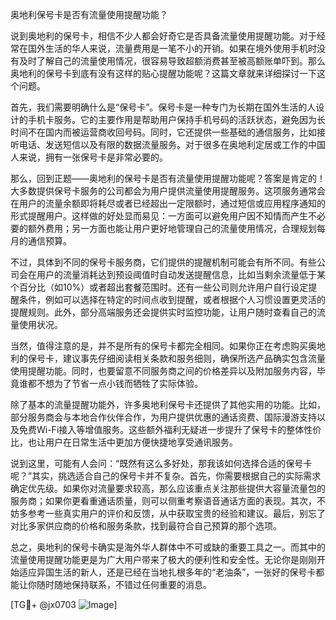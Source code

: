 奥地利保号卡是否有流量使用提醒功能？

说到奥地利的保号卡，相信不少人都会好奇它是否具备流量使用提醒功能。对于经常在国外生活的华人来说，流量费用是一笔不小的开销。如果在境外使用手机时没有及时了解自己的流量使用情况，很容易导致超额消费甚至被高额账单吓到。那么奥地利的保号卡到底有没有这样的贴心提醒功能呢？这篇文章就来详细探讨一下这个问题。

首先，我们需要明确什么是“保号卡”。保号卡是一种专门为长期在国外生活的人设计的手机卡服务。它的主要作用是帮助用户保持手机号码的活跃状态，避免因为长时间不在国内而被运营商收回号码。同时，它还提供一些基础的通信服务，比如接听电话、发送短信以及有限的数据流量服务。对于很多在奥地利定居或工作的中国人来说，拥有一张保号卡是非常必要的。

那么，回到正题——奥地利的保号卡是否有流量使用提醒功能呢？答案是肯定的！大多数提供保号卡服务的公司都会为用户提供流量使用提醒服务。这项服务通常会在用户的流量余额即将耗尽或者已经超出一定限额时，通过短信或应用程序通知的形式提醒用户。这样做的好处显而易见：一方面可以避免用户因不知情而产生不必要的额外费用；另一方面也能让用户更好地管理自己的流量使用情况，合理规划每月的通信预算。

不过，具体到不同的保号卡服务商，它们提供的提醒机制可能会有所不同。有些公司会在用户的流量消耗达到预设阈值时自动发送提醒信息，比如当剩余流量低于某个百分比（如10%）或者超出套餐范围时。还有一些公司则允许用户自行设定提醒条件，例如可以选择在特定的时间点收到提醒，或者根据个人习惯设置更灵活的提醒规则。此外，部分高端服务还会提供实时监控功能，让用户随时查看自己的流量使用状况。

当然，值得注意的是，并不是所有的保号卡都完全相同。如果你正在考虑购买奥地利的保号卡，建议事先仔细阅读相关条款和服务细则，确保所选产品确实包含流量使用提醒功能。同时，也要留意不同服务商之间的价格差异以及附加服务内容，毕竟谁都不想为了节省一点小钱而牺牲了实际体验。

除了基本的流量提醒功能外，许多奥地利保号卡还提供了其他实用的功能。比如，部分服务商会与本地合作伙伴合作，为用户提供优惠的通话资费、国际漫游支持以及免费Wi-Fi接入等增值服务。这些额外福利无疑进一步提升了保号卡的整体性价比，也让用户在日常生活中更加方便快捷地享受通讯服务。

说到这里，可能有人会问：“既然有这么多好处，那我该如何选择合适的保号卡呢？”其实，挑选适合自己的保号卡并不复杂。首先，你需要根据自己的实际需求确定优先级。如果你对流量要求较高，那么应该重点关注那些提供大容量流量包的服务商；如果你更看重通话质量，则可以侧重考察语音通话方面的表现。其次，不妨多参考一些真实用户的评价和反馈，从中获取宝贵的经验和建议。最后，别忘了对比多家供应商的价格和服务条款，找到最符合自己预算的那个选项。

总之，奥地利的保号卡确实是海外华人群体中不可或缺的重要工具之一。而其中的流量使用提醒功能更是为广大用户带来了极大的便利性和安全性。无论你是刚刚开始适应异国生活的新人，还是已经在当地扎根多年的“老油条”，一张好的保号卡都能让你随时随地保持联系，不错过任何重要的消息。

[TG💪+ @jx0703 ![Image](https://github.com/user-attachments/assets/dbca1d08-cadb-493c-b0ec-ad6f7a83f270)]